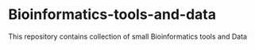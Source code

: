 # Bioinformatics-tools-and-data
This repository contains collection of small Bioinformatics tools and Data
